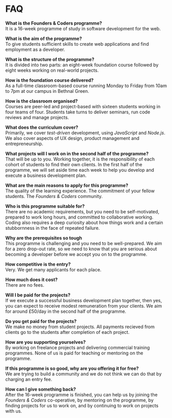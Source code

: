 # FAQ

**What is the Founders & Coders programme?**    
It is a 16-week programme of study in software development for the web.

**What is the aim of the programme?**    
To give students sufficient skills to create web applications and find employment as a developer.

**What is the structure of the programme?**    
It is divided into two parts: an eight-week foundation course followed by eight weeks working on real-world projects.

**How is the foundation course delivered?**    
As a full-time classroom-based course running Monday to Friday from 10am to 7pm at our campus in Bethnal Green.

**How is the classroom organised?**     
Courses are peer-led and project-based with sixteen students working in four teams of four. Students take turns to deliver seminars, run code reviews and manage projects.

**What does the curriculum cover?**    
Primarily, we cover *test-driven* development, using *JavaScript* and *Node.js*. We also cover aspects of UX design, product management and entrepreneurship.

**What projects will I work on in the second half of the programme?**  
That will be up to you. Working together, it is the responsibility of each cohort of students to find their own clients. In the first half of the programme, we will set aside time each week to help you develop and execute a business development plan.

**What are the main reasons to apply for this programme?**     
The quality of the learning experience. The commitment of your fellow students. The *Founders & Coders* community.

**Who is this programme suitable for?**    
There are no academic requirements, but you need to be self-motivated, prepared to work long hours, and committed to collaborative working. Coding also requires a deep curiosity about how things work and a certain stubbornness in the face of repeated failure.

**Why are the prerequisites so tough**    
This programme is challenging and you need to be well-prepared. We aim for a zero drop-out rate, so we need to know that you are serious about becoming a developer before we accept you on to the programme. 

**How competitive is the entry?**    
Very. We get many applicants for each place.

**How much does it cost?**     
There are no fees.

**Will I be paid for the projects?**    
If we execute a successful business development plan together, then yes, you can expect to receive modest remuneration from your clients. We aim for around £50/day in the second half of the programme.

**Do you get paid for the projects?**    
We make no money from student projects. All payments recieved from clients go to the students after completion of each project.

**How are you supporting yourselves?**    
By working on freelance projects and delivering commercial training programmes. None of us is paid for teaching or mentoring on the programme.

**If this programme is so good, why are you offering it for free?**    
We are trying to build a community and we do not think we can do that by charging an entry fee.

**How can I give something back?**    
After the 16-week programme is finished, you can help us by joining the *Founders & Coders* co-operative, by mentoring on the programme, by finding projects for us to work on, and by continuing to work on projects with us.

